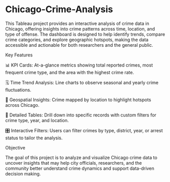 # Chicago-Crime-Analysis

This Tableau project provides an interactive analysis of crime data in Chicago, offering insights into crime patterns across time, location, and type of offense. The dashboard is designed to help identify trends, compare crime categories, and explore geographic hotspots, making the data accessible and actionable for both researchers and the general public.

Key Features

📊 KPI Cards: At-a-glance metrics showing total reported crimes, most frequent crime type, and the area with the highest crime rate.

🗓 Time Trend Analysis: Line charts to observe seasonal and yearly crime fluctuations.

📍 Geospatial Insights: Crime mapped by location to highlight hotspots across Chicago.

📑 Detailed Tables: Drill down into specific records with custom filters for crime type, year, and location.

🎛 Interactive Filters: Users can filter crimes by type, district, year, or arrest status to tailor the analysis.

Objective

The goal of this project is to analyze and visualize Chicago crime data to uncover insights that may help city officials, researchers, and the community better understand crime dynamics and support data-driven decision making.
